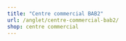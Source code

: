 ```yaml
---
title: "Centre commercial BAB2"
url: /anglet/centre-commercial-bab2/
shop: centre commercial
---
```

